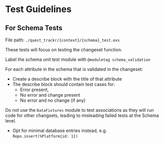 # Test Guidelines

## For Schema Tests
File path: `./quest_trackr/{context}/{schema}_test.exs`

These tests will focus on testing the changeset function.

Label the schema unit test module with `@moduletag schema_validation`

For each attribute in the schema that is validated in the changeset:
- Create a describe block with the title of that attribute
- The describe block should contain test cases for:
    - Error present,
    - No error and change present
    - No error and no change (if any)

Do not use the `DataFixtures` module to test associations as they will run code for other changsets, leading to misleading failed tests at the Schema level.
- Opt for minimal database entries instead, e.g. `Repo.insert(%Platform{id: 1})`